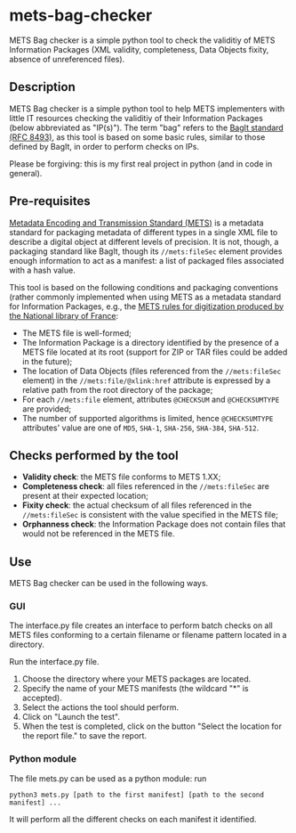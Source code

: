 # mets-bag-checker
METS Bag checker is a simple python tool to check the validitiy of METS Information Packages (XML validity, completeness, Data Objects fixity, absence of unreferenced files).
## Description
METS Bag checker is a simple python tool to help METS implementers with little IT resources checking the validitiy of their Information Packages (below abbreviated as "IP(s)"). The term "bag" refers to the [BagIt standard (RFC 8493)](https://www.rfc-editor.org/rfc/rfc8493), as this tool is based on some basic rules, similar to those defined by BagIt, in order to perform checks on IPs.

Please be forgiving: this is my first real project in python (and in code in general).
## Pre-requisites
[Metadata Encoding and Transmission Standard (METS)](https://www.loc.gov/standards/mets/) is a metadata standard for packaging metadata of different types in a single XML file to describe a digital object at different levels of precision. It is not, though, a packaging standard like BagIt, though its `//mets:fileSec` element provides enough information to act as a manifest: a list of packaged files associated with a hash value.

This tool is based on the following conditions and packaging conventions (rather commonly implemented when using METS as a metadata standard for Information Packages, e.g., the [METS rules for digitization produced by the National library of France](https://www.bnf.fr/fr/les-referentiels-de-numerisation-de-la-bnf#bnf-enrichissement-des-m-tadonn-es):
* The METS file is well-formed;
* The Information Package is a directory identified by the presence of a METS file located at its root (support for ZIP or TAR files could be added in the future);
* The location of Data Objects (files referenced from the `//mets:fileSec` element) in the `//mets:file/@xlink:href` attribute is expressed by a relative path from the root directory of the package;
* For each `//mets:file` element, attributes `@CHECKSUM` and `@CHECKSUMTYPE` are provided;
* The number of supported algorithms is limited, hence `@CHECKSUMTYPE` attributes' value are one of `MD5`, `SHA-1`, `SHA-256`, `SHA-384`, `SHA-512`.

## Checks performed by the tool
* **Validity check**: the METS file conforms to METS 1.XX;
* **Completeness check**: all files referenced in the `//mets:fileSec` are present at their expected location;
* **Fixity check**: the actual checksum of all files referenced in the `//mets:fileSec` is consistent with the value specified in the METS file;
* **Orphanness check**: the Information Package does not contain files that would not be referenced in the METS file.

## Use
METS Bag checker can be used in the following ways.
### GUI
The interface.py file creates an interface to perform batch checks on all METS files conforming to a certain filename or filename pattern located in a directory.

Run the interface.py file.

1. Choose the directory where your METS packages are located.
2. Specify the name of your METS manifests (the wildcard "*" is accepted).
3. Select the actions the tool should perform.
4. Click on "Launch the test".
5. When the test is completed, click on the button "Select the location for the report file." to save the report.

### Python module
The file mets.py can be used as a python module: run

`python3 mets.py [path to the first manifest] [path to the second manifest] ...`

It will perform all the different checks on each manifest it identified.